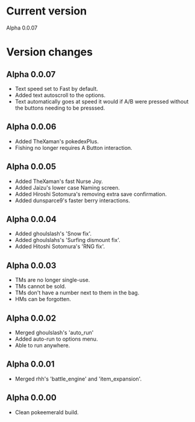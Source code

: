 # Current version
Alpha 0.0.07
# Version changes
## Alpha 0.0.07
* Text speed set to Fast by default.
* Added text autoscroll to the options.
* Text automatically goes at speed it would if A/B were pressed without the buttons needing to be presssed.
## Alpha 0.0.06
* Added TheXaman's pokedexPlus.
* Fishing no longer requires A Button interaction.
## Alpha 0.0.05
* Added TheXaman's fast Nurse Joy.
* Added Jaizu's lower case Naming screen.
* Added Hiroshi Sotomura's removing extra save confirmation.
* Added dunsparce9's faster berry interactions.
## Alpha 0.0.04
* Added ghoulslash's 'Snow fix'.
* Added ghoulslahs's 'Surfing dismount fix'.
* Added Hitoshi Sotomura's 'RNG fix'.
## Alpha 0.0.03
* TMs are no longer single-use.
* TMs cannot be sold.
* TMs don't have a number next to them in the bag.
* HMs can be forgotten.
## Alpha 0.0.02
* Merged ghoulslash's 'auto_run'
* Added auto-run to options menu.
* Able to run anywhere.
## Alpha 0.0.01
* Merged rhh's 'battle_engine' and 'item_expansion'.
## Alpha 0.0.00
* Clean pokeemerald build.
